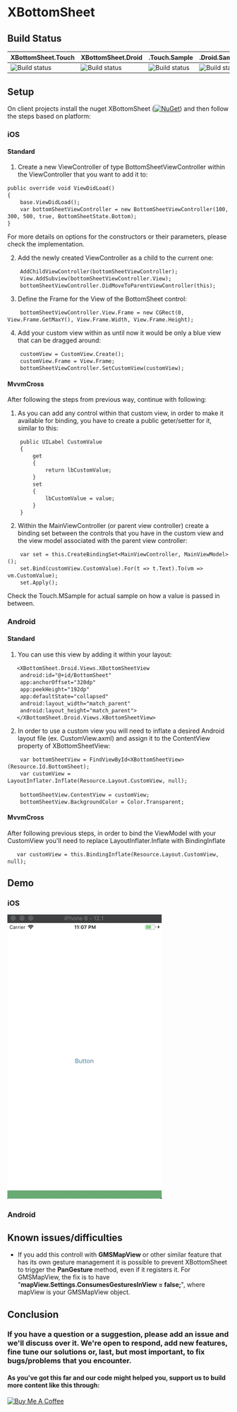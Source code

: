 # XBottomSheet

## Build Status

| XBottomSheet.Touch  | XBottomSheet.Droid | .Touch.Sample  | .Droid.Sample |
| ------------- | ------------- | ------------- | ------------- |
|![Build status](https://build.appcenter.ms/v0.1/apps/2a487f1b-e2e0-470a-8613-691b971bf67e/branches/master/badge)|![Build status](https://build.appcenter.ms/v0.1/apps/7776b9f9-6d94-46ee-a52b-308a95474f4f/branches/master/badge)|![Build status](https://build.appcenter.ms/v0.1/apps/66402bbe-a256-4709-91e3-6a4edeedaa69/branches/master/badge)|![Build status](https://build.appcenter.ms/v0.1/apps/a0eaabee-958e-4df9-ad0a-df6810756f96/branches/master/badge)|

## Setup 

On client projects install the nuget XBottomSheet ([![NuGet](https://img.shields.io/nuget/v/XBottomSheet.svg?label=NuGet)](https://www.nuget.org/packages/XBottomSheet/)) and then follow the steps based on platform:

### iOS

#### Standard

1. Create a new ViewController of type BottomSheetViewController within the ViewController that you want to add it to:

```
public override void ViewDidLoad()
{
    base.ViewDidLoad();
    var bottomSheetViewController = new BottomSheetViewController(100, 300, 500, true, BottomSheetState.Bottom);
}
```
For more details on options for the constructors or their parameters, please check the implementation.

2. Add the newly created ViewController as a child to the current one:

```
    AddChildViewController(bottomSheetViewController);
    View.AddSubview(bottomSheetViewController.View);
    bottomSheetViewController.DidMoveToParentViewController(this);
```

3. Define the Frame for the View of the BottomSheet control: 

```
    bottomSheetViewController.View.Frame = new CGRect(0, View.Frame.GetMaxY(), View.Frame.Width, View.Frame.Height);
```

4. Add your custom view within as until now it would be only a blue view that can be dragged around:

```
    customView = CustomView.Create();
    customView.Frame = View.Frame;
    bottomSheetViewController.SetCustomView(customView);
```

#### MvvmCross

After following the steps from previous way, continue with following:

1. As you can add any control within that custom view, in order to make it available for binding, you have to create a public geter/setter for it, similar to this:

```
    public UILabel CustomValue
    {
        get
        {
            return lbCustomValue;
        }
        set
        {
            lbCustomValue = value;
        }
    }
```
2. Within the MainViewController (or parent view controller) create a binding set between the controls that you have in the custom view and the view model associated with the parent view controller:

```
    var set = this.CreateBindingSet<MainViewController, MainViewModel>();
    set.Bind(customView.CustomValue).For(t => t.Text).To(vm => vm.CustomValue);
    set.Apply();
```

Check the Touch.MSample for actual sample on how a value is passed in between.

### Android

#### Standard
1. You can use this view by adding it within your layout:

```
   <XBottomSheet.Droid.Views.XBottomSheetView
	android:id="@+id/BottomSheet"
	app:anchorOffset="320dp"
	app:peekHeight="192dp"
	app:defaultState="collapsed"
	android:layout_width="match_parent"
	android:layout_height="match_parent">
   </XBottomSheet.Droid.Views.XBottomSheetView>
```
2. In order to use a custom view you will need to inflate a desired Android layout file (ex. CustomView.axml) and assign it to the ContentView property of XBottomSheetView:

```
    var bottomSheetView = FindViewById<XBottomSheetView>(Resource.Id.BottomSheet);
    var customView = LayoutInflater.Inflate(Resource.Layout.CustomView, null);
    
    bottomSheetView.ContentView = customView;
    bottomSheetView.BackgroundColor = Color.Transparent;
```

#### MvvmCross

After following previous steps, in order to bind the ViewModel with your CustomView you'll need to replace LayoutInflater.Inflate with BindingInflate

```
   var customView = this.BindingInflate(Resource.Layout.CustomView, null);
```

## Demo

### iOS

![](demo_xbottomsheet_ios.gif)

### Android

## Known issues/difficulties

- If you add this controll with **GMSMapView** or other similar feature that has its own gesture management it is possible to prevent XBottomSheet to trigger the **PanGesture** method, even if it registers it. For GMSMapView, the fix is to have "**mapView.Settings.ConsumesGesturesInView = false;**", where mapView is your GMSMapView object.

## Conclusion

### If you have a question or a suggestion, please add an issue and we'll discuss over it. We're open to respond, add new features, fine tune our solutions or, last, but most important, to fix bugs/problems that you encounter. 
#### As you've got this far and our code might helped you, support us to build more content like this through: 
<a href="https://www.buymeacoffee.com/grendio" target="_blank"><img src="https://www.buymeacoffee.com/assets/img/custom_images/orange_img.png" alt="Buy Me A Coffee" style="height: auto !important;width: auto !important;" ></a>
